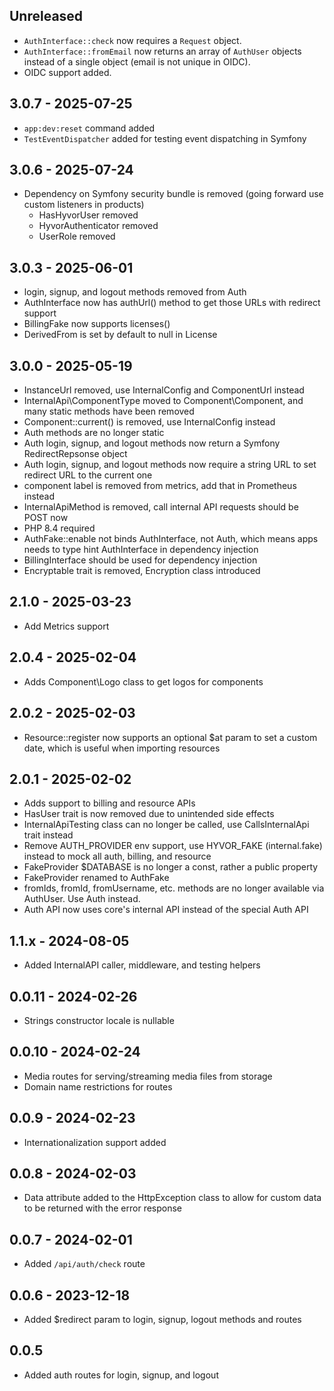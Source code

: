 ## Unreleased

- `AuthInterface::check` now requires a `Request` object.
- `AuthInterface::fromEmail` now returns an array of `AuthUser` objects instead of a single object (email is not unique in OIDC).
- OIDC support added.

## 3.0.7 - 2025-07-25

- `app:dev:reset` command added
- `TestEventDispatcher` added for testing event dispatching in Symfony

## 3.0.6 - 2025-07-24

- Dependency on Symfony security bundle is removed (going forward use custom listeners in products)
    - HasHyvorUser removed
    - HyvorAuthenticator removed
    - UserRole removed

## 3.0.3 - 2025-06-01

- login, signup, and logout methods removed from Auth
- AuthInterface now has authUrl() method to get those URLs with redirect support
- BillingFake now supports licenses()
- DerivedFrom is set by default to null in License

## 3.0.0 - 2025-05-19

- InstanceUrl removed, use InternalConfig and ComponentUrl instead
- InternalApi\ComponentType moved to Component\Component, and many static methods have been removed
- Component::current() is removed, use InternalConfig instead
- Auth methods are no longer static
- Auth login, signup, and logout methods now return a Symfony RedirectRepsonse object
- Auth login, signup, and logout methods now require a string URL to set redirect URL to the current one
- component label is removed from metrics, add that in Prometheus instead
- InternalApiMethod is removed, call internal API requests should be POST now
- PHP 8.4 required
- AuthFake::enable not binds AuthInterface, not Auth, which means apps needs to type hint AuthInterface in dependency
  injection
- BillingInterface should be used for dependency injection
- Encryptable trait is removed, Encryption class introduced

## 2.1.0 - 2025-03-23

- Add Metrics support

## 2.0.4 - 2025-02-04

- Adds Component\Logo class to get logos for components

## 2.0.2 - 2025-02-03

- Resource::register now supports an optional $at param to set a custom date, which is useful when importing resources

## 2.0.1 - 2025-02-02

- Adds support to billing and resource APIs
- HasUser trait is now removed due to unintended side effects
- InternalApiTesting class can no longer be called, use CallsInternalApi trait instead
- Remove AUTH_PROVIDER env support, use HYVOR_FAKE (internal.fake) instead to mock all auth, billing, and resource
- FakeProvider $DATABASE is no longer a const, rather a public property
- FakeProvider renamed to AuthFake
- fromIds, fromId, fromUsername, etc. methods are no longer available via AuthUser. Use Auth instead.
- Auth API now uses core's internal API instead of the special Auth API

## 1.1.x - 2024-08-05

- Added InternalAPI caller, middleware, and testing helpers

## 0.0.11 - 2024-02-26

- Strings constructor locale is nullable

## 0.0.10 - 2024-02-24

- Media routes for serving/streaming media files from storage
- Domain name restrictions for routes

## 0.0.9 - 2024-02-23

- Internationalization support added

## 0.0.8 - 2024-02-03

- Data attribute added to the HttpException class
  to allow for custom data to be returned with the error response

## 0.0.7 - 2024-02-01

- Added `/api/auth/check` route

## 0.0.6 - 2023-12-18

- Added $redirect param to login, signup, logout methods and routes

## 0.0.5

- Added auth routes for login, signup, and logout
